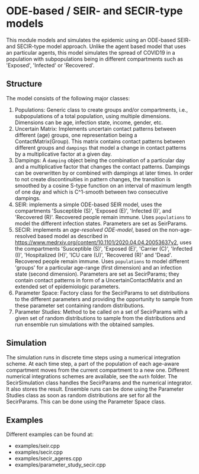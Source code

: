 # ODE-based / SEIR- and SECIR-type models

This module models and simulates the epidemic using an ODE-based SEIR- and SECIR-type model approach. Unlike the agent based model that uses an particular agents, this model simulates the spread of COVID19 in a population with subpopulations being in different compartments such as 'Exposed', 'Infected' or 'Recovered'.

## Structure

The model consists of the following major classes:
1. Populations: Generic class to create groups and/or compartments, i.e., subpopulations of a total population, using multiple dimensions. Dimensions can be age, infection state, income, gender, etc. 
2. Uncertain Matrix: Implements uncertain contact patterns between different (age) groups, one representation being a ContactMatrix(Group). This matrix contains contact patterns between different groups and `dampings` that model a change in contact patterns by a multiplicative factor at a given day.
3. Dampings: A `damping` object being the combination of a particular day and a multiplicative factor that changes the contact patterns. Dampings can be overwritten by or combined with dampings at later times. In order to not create discontinuities in pattern changes, the transition is smoothed by a cosine S-type function on an interval of maximum length of one day and which is C^1-smooth between two consecutive dampings.
4. SEIR: implements a simple ODE-based SEIR model, uses the compartments 'Susceptible (S)', 'Exposed (E)', 'Infected (I)', and 'Recovered (R)'. Recovered people remain immune. Uses `populations` to model the different infection states. Parameters are set as SeirParams.
5. SECIR: implements an *age-resolved ODE-model*, based on the non-age-resolved based model as described in https://www.medrxiv.org/content/10.1101/2020.04.04.20053637v2, uses the compartments 'Susceptible (S)', 'Exposed (E)', 'Carrier (C)', 'Infected (I)', 'Hospitalized (H)', 'ICU care (U)', 'Recovered (R)' and 'Dead'. Recovered people remain immune. Uses `populations` to model different 'groups' for a particular age-range (first dimension) and an infection state (second dimension). Parameters are set as SecirParams; they contain contact patterns in form of a UncertainContactMatrix and an extended set of epidemiologic parameters.
6. Parameter Space: Factory class for the SecirParams to set distributions to the different parameters and providing the opportunity to sample from these parameter set containing random distributions.
7. Parameter Studies: Method to be called on a set of SecirParams with a given set of random distributions to sample from the distributions and run ensemble run simulations with the obtained samples.

## Simulation

The simulation runs in discrete time steps using a numerical integration scheme. At each time step, a part of the population of each age-aware compartment moves from the current compartment to a new one. Different numerical integrations schemes are available, see the `math` folder. The SecirSimulation class handles the SecirParams and the numerical integrator. It also stores the result. Ensemble runs can be done using the Parameter Studies class as soon as random distributions are set for all the SecirParams. This can be done using the Parameter Space class.

## Examples

Different examples can be found at:

- examples/seir.cpp
- examples/secir.cpp
- examples/secir_ageres.cpp
- examples/parameter_study_secir.cpp
